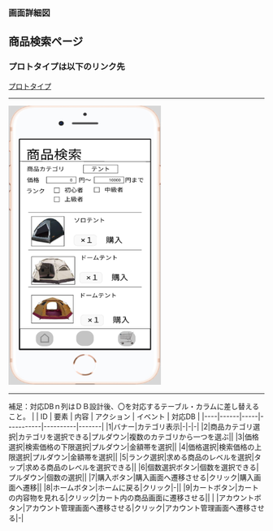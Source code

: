 ### 画面詳細図
## 商品検索ページ
### プロトタイプは以下のリンク先
[プロトタイプ](https://www.figma.com/file/FeymzbmYI4WIfwOm9OyjkJ/Untitled?node-id=1%3A2)
*****
<img src="https://github.com/aso2001362/2021sys-design/blob/main/md/my_site/%E7%94%BB%E9%9D%A2%E8%A9%B3%E7%B4%B0%E5%9B%B3/img/serch.png?raw=true" width="300" height="550">

*****
補足：対応DBｎ列はＤＢ設計後、〇を対応するテーブル・カラムに差し替えること。
|
| ID | 要素 | 内容 | アクション | イベント | 対応DB |
|----|------|-----|-----------|----------|-------|
|1|バナー|カテゴリ表示|-|-|-|
|2|商品カテゴリ選択|カテゴリを選択できる|プルダウン|複数のカテゴリから一つを選ぶ||
|3|価格選択|検索価格の下限選択|プルダウン|金額帯を選択||
|4|価格選択|検索価格の上限選択|プルダウン|金額帯を選択||
|5|ランク選択|求める商品のレベルを選択|タップ|求める商品のレベルを選択できる||
|6|個数選択ボタン|個数を選択できる|プルダウン|個数の選択||
|7|購入ボタン|購入画面へ遷移させる|クリック|購入画面へ遷移||
|8|ホームボタン|ホームに戻る|クリック|-||
|9|カートボタン|カートの内容物を見れる|クリック|カート内の商品画面に遷移させる||
|   |アカウントボタン|アカウント管理画面へ遷移させる|クリック|アカウント管理画面へ遷移させる|-|
